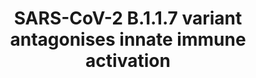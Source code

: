---
annotations:
- id: DOID:0080600
  parent: disease by infectious agent
  type: Disease Ontology
  value: COVID-19
- id: CL:0002631
  parent: animal cell
  type: Cell Type Ontology
  value: epithelial cell of upper respiratory tract
- id: PW:0000234
  parent: regulatory pathway
  type: Pathway Ontology
  value: innate immune response pathway
- id: DOID:2945
  parent: disease by infectious agent
  type: Disease Ontology
  value: severe acute respiratory syndrome
authors:
- Khanspers
- NhungP
- Mkutmon
- Larsgw
- Eweitz
citedin: ''
communities:
- COVID19
description: 'This pathway describes the antagonistic effects of the SARS-CoV-2 B.1.1.7
  (Alpha) variant on innate immune activation. The pathway is based on Figure 5 from
  [Thorne et al.](https://www.biorxiv.org/content/10.1101/2021.06.06.446826v1.full).  SARS-CoV-2
  is known to antagonize innate immune activation, and the highly transmissible B.1.1.7
  variant does this more effectively by increased RNA synthesis and increased protein
  expression of key innate immune antagonists, orf9b, orf6 and N: N prevents activation
  of RNA sensor RIG-1 (DDX58), orf6 inhibits IRF3 nuclear translocation and subsequent
  type 1 interferon production and orf9b inhibits RNA-sensing by binding to TOM70
  (TOMM70). The latter interaction is regulated by phosphorylation of orf9b on Ser53;
  orf9b that is phosphorylated on Ser53 cannot bind to TOM70.'
last-edited: 2025-03-07
ndex: 215d0261-da34-11eb-b666-0ac135e8bacf
organisms:
- Homo sapiens
redirect_from:
- /index.php/Pathway:WP5116
- /instance/WP5116
- /instance/WP5116_r137663
revision: r137663
schema-jsonld:
- '@context': https://schema.org/
  '@id': https://wikipathways.github.io/pathways/WP5116.html
  '@type': Dataset
  creator:
    '@type': Organization
    name: WikiPathways
  description: 'This pathway describes the antagonistic effects of the SARS-CoV-2
    B.1.1.7 (Alpha) variant on innate immune activation. The pathway is based on Figure
    5 from [Thorne et al.](https://www.biorxiv.org/content/10.1101/2021.06.06.446826v1.full).  SARS-CoV-2
    is known to antagonize innate immune activation, and the highly transmissible
    B.1.1.7 variant does this more effectively by increased RNA synthesis and increased
    protein expression of key innate immune antagonists, orf9b, orf6 and N: N prevents
    activation of RNA sensor RIG-1 (DDX58), orf6 inhibits IRF3 nuclear translocation
    and subsequent type 1 interferon production and orf9b inhibits RNA-sensing by
    binding to TOM70 (TOMM70). The latter interaction is regulated by phosphorylation
    of orf9b on Ser53; orf9b that is phosphorylated on Ser53 cannot bind to TOM70.'
  keywords:
  - DDX58
  - IFNB1
  - IKBKE
  - IRF3
  - MAVS
  - N
  - TBK1
  - TOMM70
  - TRAF3
  - TRAF6
  - orf6
  - orf9b
  license: CC0
  name: SARS-CoV-2 B.1.1.7 variant antagonises innate immune activation
seo: CreativeWork
title: SARS-CoV-2 B.1.1.7 variant antagonises innate immune activation
wpid: WP5116
---